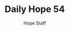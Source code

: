 ---
image: /assets/img/daily-hope-default-artwork.png
title: Daily Hope 54
number: 54
categories:
  - Daily Hope
author: Hope Staff
notes: Daily Hope 54
embed: >-
  EMBED_GOES_HERE
---